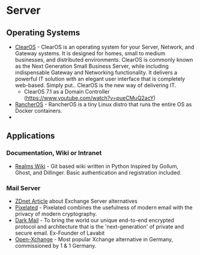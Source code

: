 # Server
## Operating Systems
* [ClearOS](https://www.clearos.com) - ClearOS is an operating system for your Server, Network, and Gateway systems. It is designed for homes, small to medium businesses, and distributed environments. ClearOS is commonly known as the Next Generation Small Business Server, while including indispensable Gateway and Networking functionality. It delivers a powerful IT solution with an elegant user interface that is completely web-based. Simply put.. ClearOS is the new way of delivering IT.
   - ClearOS 7.1 as a Domain Controller (https://www.youtube.com/watch?v=pueCMuQ2acY)
* [RancherOS](http://rancher.com/rancher-os/) - RancherOS is a tiny Linux distro that runs the entire OS as Docker containers.
* 

## Applications
### Documentation, Wiki or Intranet
* [Realms Wiki](http://realms.io) - Git based wiki written in Python Inspired by Gollum, Ghost, and Dillinger. Basic authentication and registration included.

### Mail Server
* [ZDnet Article](http://www.zdnet.de/88217792/exchange-alternativen-zarafa-zimbra-domino-und-co/) about Exchange Server alternatives
* [Pixelated](https://pixelated-project.org) - Pixelated combines the usefulness of modern email with the privacy of modern cryptography.
* [Dark Mail](https://darkmail.info) - To bring the world our unique end-to-end encrypted protocol and architecture that is the 'next-generation' of private and secure email. Ex-Founder of Lavabit
* [Open-Xchange](https://www.open-xchange.com) - Most popular Xchange alternative in Germany, commissioned by 1 & 1 Germany.
